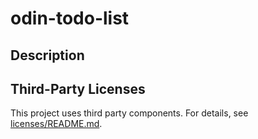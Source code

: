 # odin-todo-list

## Description

## Third-Party Licenses

This project uses third party components. For details, see [licenses/README.md](licenses/README.md).
